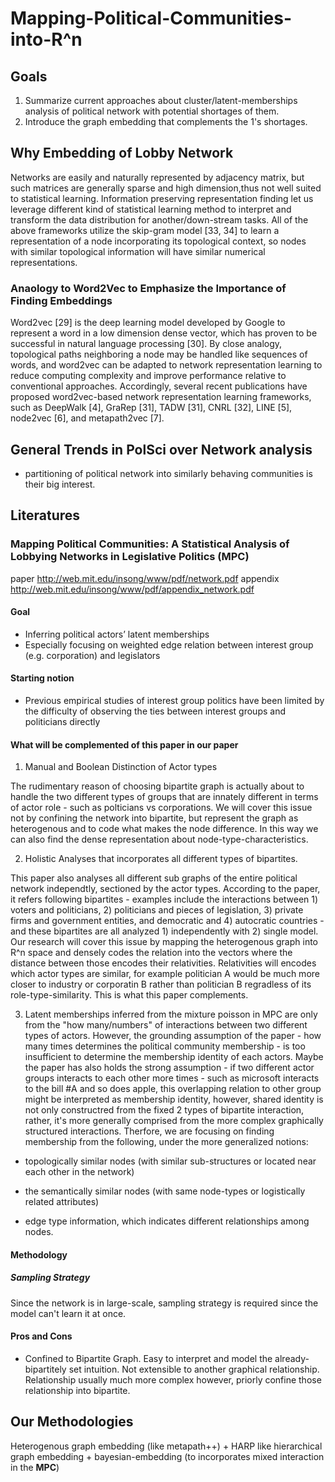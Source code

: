 # Mapping-Political-Communities-into-R^n
## Goals 
1. Summarize current approaches about cluster/latent-memberships analysis of political network with potential shortages of them. 
2. Introduce the graph embedding that complements the 1's shortages.

## Why Embedding of Lobby Network
Networks are easily and naturally represented by adjacency matrix, but such matrices are generally sparse and
high dimension,thus not well suited to statistical learning. Information preserving representation finding let us leverage different kind of statistical learning method to interpret and transform the data distribution for another/down-stream tasks. All of the above frameworks utilize the skip-gram model [33, 34] to learn a
representation of a node incorporating its topological
context, so nodes with similar topological information
will have similar numerical representations.

### Anaology to Word2Vec to Emphasize the Importance of Finding Embeddings
Word2vec [29] is the deep learning
model developed by Google to represent a word in a
low dimension dense vector, which has proven to be
successful in natural language processing [30]. By close
analogy, topological paths neighboring a node may be
handled like sequences of words, and word2vec can be
adapted to network representation learning to reduce
computing complexity and improve performance relative
to conventional approaches. Accordingly, several recent
publications have proposed word2vec-based network representation learning frameworks, such as DeepWalk [4],
GraRep [31], TADW [31], CNRL [32], LINE [5], node2vec
[6], and metapath2vec [7].

## General Trends in PolSci over Network analysis
- partitioning of political network into similarly behaving communities is their big interest.

## Literatures
### Mapping Political Communities: A Statistical Analysis of Lobbying Networks in Legislative Politics (MPC)
paper http://web.mit.edu/insong/www/pdf/network.pdf
appendix http://web.mit.edu/insong/www/pdf/appendix_network.pdf

#### Goal
- Inferring political actors’ latent memberships
- Especially focusing on weighted edge relation between interest group (e.g. corporation) and legislators
#### Starting notion
- Previous empirical studies of interest group politics have been limited by the difficulty of observing the ties between interest groups and politicians directly

#### What will be complemented of this paper in our paper
1. Manual and Boolean Distinction of Actor types

The rudimentary reason of choosing bipartite graph is actually about to handle the two different types of groups that are innately different in terms of actor role - such as polticians vs corporations. We will cover this issue not by confining the network into bipartite, but represent the graph as heterogenous and to code what makes the node difference. In this way we can also find the dense representation about node-type-characteristics. 

2. Holistic Analyses that incorporates all different types of bipartites.

This paper also analyses all different sub graphs of the entire political network independtly, sectioned by the actor types.
According to the paper, it refers following bipartites - examples include the interactions between 1) voters and politicians,
2) politicians and pieces of legislation, 3) private firms and government entities, and democratic and
4) autocratic countries - and these bipartites are all analyzed 1) independently with 2) single model. Our research will cover this issue by mapping the heterogenous graph into R^n space and densely codes the relation into the vectors where the distance between those encodes their relativities. Relativities will encodes which actor types are similar, for example politician A would be much more closer to industry or corporatin B rather than politician B regradless of its role-type-similarity. This is what this paper complements.

3. Latent memberships inferred from the mixture poisson in MPC are only from the "how many/numbers" of interactions between two different types of actors. However, the grounding assumption of the paper - how many times determines the political community membership - is too insufficient to determine the membership identity of each actors. Maybe the paper has also holds the strong assumption - if two different actor groups interacts to each other more times - such as microsoft interacts to the bill #A and so does apple, this overlapping relation to other group might be interpreted as membership identity, however, shared identity is not only constructred from the fixed 2 types of bipartite interaction, rather, it's more generally comprised from the more complex graphically structured interactions. Therfore, we are focusing on finding membership from the following, under the more generalized notions:

  - topologically similar nodes (with similar sub-structures or located near each other in the network)
  
  - the semantically similar nodes (with same node-types or logistically related attributes)
  
  - edge type information, which indicates different relationships among nodes.


#### Methodology
##### Sampling Strategy
Since the network is in large-scale, sampling strategy is required since the model can't learn it at once. 
 
#### Pros and Cons
- Confined to Bipartite Graph. Easy to interpret and model the already-bipartitely set intuition. Not extensible to another graphical relationship. Relationship usually much more complex however, priorly confine those relationship into bipartite. 

## Our Methodologies
Heterogenous graph embedding (like metapath++) + HARP like hierarchical graph embedding + bayesian-embedding (to incorporates mixed interaction in the **MPC**)
